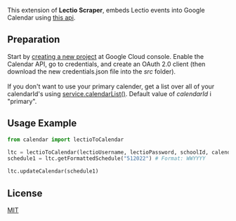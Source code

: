 This extension of **Lectio Scraper**, embeds Lectio events into Google Calendar using [this api](https://developers.google.com/calendar/api).

## Preparation
Start by [creating a new project](https://console.cloud.google.com/projectcreate) at Google Cloud console. Enable the Calendar API, go to credentials, and create an OAuth 2.0 client (then download the new credentials.json file into the *src* folder).<br><br>
If you don't want to use your primary calender, get a list over all of your calendarId's using [service.calendarList()](https://developers.google.com/calendar/api/v3/reference/calendarList/list). Default value of *calendarId* i "primary".



## Usage Example

```python
from calendar import lectioToCalendar

ltc = lectioToCalendar(lectioUsername, lectioPassword, schoolId, calendarId)
schedule1 = ltc.getFormattedSchedule("512022") # Format: WWYYYY

ltc.updateCalendar(schedule1)
```

## License
[MIT](https://choosealicense.com/licenses/mit/)
